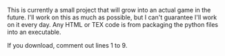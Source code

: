 This is currently a small project that will grow into an actual game in the future.
I'll work on this as much as possible, but I can't guarantee I'll work on it every day.
Any HTML or TEX code is from packaging the python files into an executable.

If you download, comment out lines 1 to 9.
